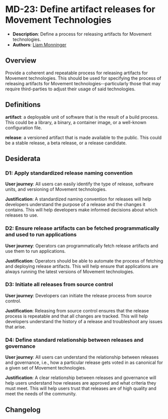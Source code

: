 # MD-23: Define artifact releases for Movement Technologies

- **Description**: Define a process for releasing artifacts for Movement technologies.
- **Authors**: [Liam Monninger](mailto:liam@movementlabs.xyz)

## Overview

Provide a coherent and repeatable process for releasing artifacts for Movement technologies. This should be used for specifying the process of releasing artifacts for Movement technologies--particularly those that may require third-parties to adjust their usage of said technologies.

## Definitions

**artifact**: a deployable unit of software that is the result of a build process. This could be a library, a binary, a container image, or a well-known configuration file.

**release**: a versioned artifact that is made available to the public. This could be a stable release, a beta release, or a release candidate.

## Desiderata

### D1: Apply standardized release naming convention

**User journey**: All users can easily identify the type of release, software units, and versioning of Movement technologies.

**Justification**: A standardized naming convention for releases will help developers understand the purpose of a release and the changes it contains. This will help developers make informed decisions about which releases to use.

### D2: Ensure release artifacts can be fetched programmatically and used to run applications

**User journey**: Operators can programmatically fetch release artifacts and use them to run applications.

**Justification**: Operators should be able to automate the process of fetching and deploying release artifacts. This will help ensure that applications are always running the latest versions of Movement technologies.

### D3: Initiate all releases from source control

**User journey**: Developers can initiate the release process from source control.

**Justification**: Releasing from source control ensures that the release process is repeatable and that all changes are tracked. This will help developers understand the history of a release and troubleshoot any issues that arise.

### D4: Define standard relationship between releases and governance

**User journey**: All users can understand the relationship between releases and governance, i.e., how a particular release gets voted in as canonical for a given set of Movement technologies.

**Justification**: A clear relationship between releases and governance will help users understand how releases are approved and what criteria they must meet. This will help users trust that releases are of high quality and meet the needs of the community.

## Changelog
